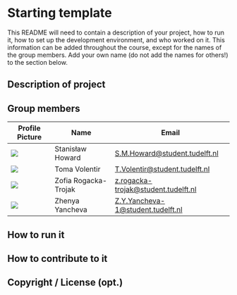 # Starting template

This README will need to contain a description of your project, how to run it, how to set up the development environment, and who worked on it.
This information can be added throughout the course, except for the names of the group members.
Add your own name (do not add the names for others!) to the section below.

## Description of project

## Group members

| Profile Picture | Name | Email |
|---|---|---|
| ![](https://gitlab.ewi.tudelft.nl/uploads/-/system/user/avatar/4517/avatar.png?width=400) | Stanisław Howard | S.M.Howard@student.tudelft.nl |
| ![](https://gitlab.ewi.tudelft.nl/uploads/-/system/user/avatar/4773/avatar.png?width=400) | Toma Volentir | T.Volentir@student.tudelft.nl |
| ![](https://cdn.discordapp.com/attachments/943585524654936145/943585743555661886/avatar.png) | Zofia Rogacka-Trojak | z.rogacka-trojak@student.tudelft.nl |
| ![](https://gitlab.ewi.tudelft.nl/uploads/-/system/user/avatar/4948/avatar.png?width=400) | Zhenya Yancheva | Z.Y.Yancheva-1@student.tudelft.nl |


<!-- Instructions (remove once assignment has been completed -->
<!-- - Add (only!) your own name to the table above (use Markdown formatting) -->
<!-- - Mention your *student* email address -->
<!-- - Preferably add a recognizable photo, otherwise add your GitLab photo -->
<!-- - (please make sure the photos have the same size) --> 

## How to run it

## How to contribute to it

## Copyright / License (opt.)
